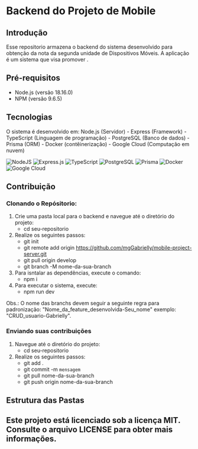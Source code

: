 # Backend do Projeto de Mobile
## Introdução
Esse repositorio armazena o backend do sistema desenvolvido para obtenção da nota da segunda unidade de Dispositivos Móveis. 
A aplicação é um sistema que visa promover .

## Pré-requisitos
- Node.js (versão 18.16.0)
- NPM (versão 9.6.5)

## Tecnologias
O sistema é desenvolvido em: Node.js (Servidor) - Express (Framework) - TypeScript (Linguagem de programação) - PostgreSQL (Banco de dados) - Prisma (ORM) - Docker (contêinerização) - Google Cloud (Computação em nuvem)

![NodeJS](https://img.shields.io/badge/node.js-6DA55F?style=for-the-badge&logo=node.js&logoColor=white) ![Express.js](https://img.shields.io/badge/express.js-%23404d59.svg?style=for-the-badge&logo=express&logoColor=%2361DAFB) ![TypeScript](https://img.shields.io/badge/typescript-%23007ACC.svg?style=for-the-badge&logo=typescript&logoColor=white) ![PostgreSQL](https://img.shields.io/badge/PostgreSQL-316192?style=for-the-badge&logo=postgresql&logoColor=white) ![Prisma](https://img.shields.io/badge/Prisma-8b1df2?style=for-the-badge&logo=Prisma&logoColor=white) ![Docker](https://img.shields.io/badge/Docker-2496ED?style=for-the-badge&logo=docker&logoColor=white) ![Google Cloud](https://img.shields.io/badge/Google_Cloud-4285F4?style=for-the-badge&logo=google-cloud&logoColor=white)

## Contribuição
### Clonando o Repósitorio:
1. Crie uma pasta local para o backend e navegue até o diretório do projeto:
   * cd seu-repositorio
2. Realize os seguintes passos:
   * git init
   * git remote add origin https://github.com/mgGabrielly/mobile-project-server.git
   * git pull origin develop
   * git branch -M nome-da-sua-branch
3. Para isntalar as dependências, execute o comando:
    * npm i
5. Para executar o sistema, execute:
   * npm run dev

Obs.: O nome das branchs devem seguir a seguinte regra para padronização: "Nome_da_feature_desenvolvida-Seu_nome" exemplo: "CRUD_usuario-Gabrielly".
 
### Enviando suas contribuições
1. Navegue até o diretório do projeto:
   * cd seu-repositorio
2. Realize os seguintes passos:
   * git add .
   * git commit -m `mensagem`
   * git pull nome-da-sua-branch
   * git push origin nome-da-sua-branch

## Estrutura das Pastas

## Este projeto está licenciado sob a licença MIT. Consulte o arquivo LICENSE para obter mais informações.
